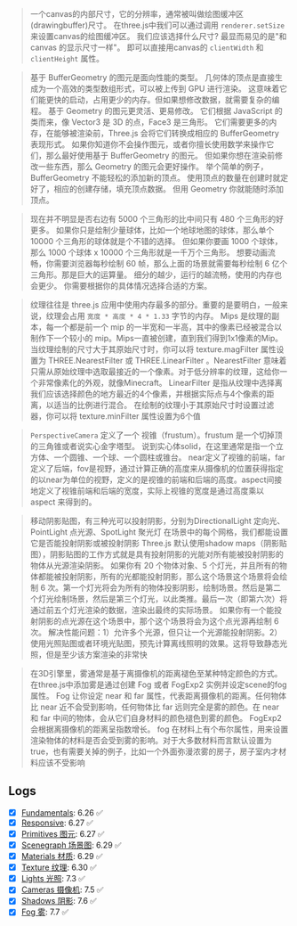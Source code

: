 > 一个canvas的内部尺寸，它的分辨率，通常被叫做绘图缓冲区(drawingbuffer)尺寸。 在three.js中我们可以通过调用 `renderer.setSize` 来设置canvas的绘图缓冲区。 我们应该选择什么尺寸? 最显而易见的是"和 canvas 的显示尺寸一样"。 即可以直接用canvas的 `clientWidth` 和 `clientHeight` 属性。

> 基于 BufferGeometry 的图元是面向性能的类型。 几何体的顶点是直接生成为一个高效的类型数组形式，可以被上传到 GPU 进行渲染。 这意味着它们能更快的启动，占用更少的内存。但如果想修改数据，就需要复杂的编程。
> 基于 Geometry 的图元更灵活、更易修改。 它们根据 JavaScript 的类而来，像 Vector3 是 3D 的点，Face3 是三角形。 它们需要更多的内存，在能够被渲染前，Three.js 会将它们转换成相应的 BufferGeometry 表现形式。
> 如果你知道你不会操作图元，或者你擅长使用数学来操作它们，那么最好使用基于 BufferGeometry 的图元。 但如果你想在渲染前修改一些东西，那么 Geometry 的图元会更好操作。
> 举个简单的例子，BufferGeometry 不能轻松的添加新的顶点。 使用顶点的数量在创建时就定好了，相应的创建存储，填充顶点数据。 但用 Geometry 你就能随时添加顶点。

>现在并不明显是否右边有 5000 个三角形的比中间只有 480 个三角形的好更多。 如果你只是绘制少量球体，比如一个地球地图的球体，那么单个 10000 个三角形的球体就是个不错的选择。 但如果你要画 1000 个球体，那么 1000 个球体 x 10000 个三角形就是一千万个三角形。 想要动画流畅，你需要浏览器每秒绘制 60 帧，那么上面的场景就需要每秒绘制 6 亿个三角形。那是巨大的运算量。
> 细分的越少，运行的越流畅，使用的内存也会更少。 你需要根据你的具体情况选择合适的方案。

> 纹理往往是 three.js 应用中使用内存最多的部分。重要的是要明白，一般来说，纹理会占用 `宽度 * 高度 * 4 * 1.33` 字节的内存。
> Mips 是纹理的副本，每一个都是前一个 mip 的一半宽和一半高，其中的像素已经被混合以制作下一个较小的 mip。Mips一直被创建，直到我们得到1x1像素的Mip。
> 当纹理绘制的尺寸大于其原始尺寸时，你可以将 texture.magFilter 属性设置为 THREE.NearestFilter 或 THREE.LinearFilter 。NearestFilter 意味着只需从原始纹理中选取最接近的一个像素。对于低分辨率的纹理，这给你一个非常像素化的外观，就像Minecraft。
> LinearFilter 是指从纹理中选择离我们应该选择颜色的地方最近的4个像素，并根据实际点与4个像素的距离，以适当的比例进行混合。
> 在绘制的纹理小于其原始尺寸时设置过滤器，你可以将 texture.minFilter 属性设置为6个值

> `PerspectiveCamera` 定义了一个 视锥（frustum）。frustum 是一个切掉顶的三角锥或者说实心金字塔型。 说到实心体solid，在这里通常是指一个立方体、一个圆锥、一个球、一个圆柱或锥台。
> near定义了视锥的前端，far定义了后端，fov是视野，通过计算正确的高度来从摄像机的位置获得指定的以near为单位的视野，定义的是视锥的前端和后端的高度。aspect间接地定义了视锥前端和后端的宽度，实际上视锥的宽度是通过高度乘以 aspect 来得到的。

> 移动阴影贴图，有三种光可以投射阴影，分别为DirectionalLight 定向光、 PointLight 点光源、SpotLight 聚光灯
> 在场景中的每个网格，我们都能设置它是否能投射阴影或被投射阴影
> Three.js 默认使用shadow maps（阴影贴图），阴影贴图的工作方式就是具有投射阴影的光能对所有能被投射阴影的物体从光源渲染阴影。
> 如果你有 20 个物体对象、5 个灯光，并且所有的物体都能被投射阴影，所有的光都能投射阴影，那么这个场景这个场景将会绘制 6 次。第一个灯光将会为所有的物体投影阴影，绘制场景。然后是第二个灯光绘制场景，然后是第三个灯光，以此类推。最后一次（即第六次）将通过前五个灯光渲染的数据，渲染出最终的实际场景。
> 如果你有一个能投射阴影的点光源在这个场景中，那个这个场景将会为这个点光源再绘制 6 次。
> 解决性能问题：1）允许多个光源，但只让一个光源能投射阴影。2）使用光照贴图或者环境光贴图，预先计算离线照明的效果。这将导致静态光照，但是至少该方案渲染的非常快


> 在3D引擎里，雾通常是基于离摄像机的距离褪色至某种特定颜色的方式。在three.js中添加雾是通过创建 Fog 或者 FogExp2 实例并设定scene的fog 属性。
> Fog 让你设定 near 和 far 属性，代表距离摄像机的距离。任何物体比 near 近不会受到影响，任何物体比 far 远则完全是雾的颜色。在 near 和 far 中间的物体，会从它们自身材料的颜色褪色到雾的颜色。
> FogExp2 会根据离摄像机的距离呈指数增长。
> fog 在材料上有个布尔属性，用来设置渲染物体的材料是否会受到雾的影响。对于大多数材料而言默认设置为 true，也有需要关掉的例子，比如一个外面弥漫浓雾的房子，房子室内才材料应该不受影响

## Logs

- [x] [Fundamentals](https://threejs.org/manual/#zh%252Ffundamentals): 6.26 ✅
- [x] [Responsive](https://threejs.org/manual/#zh%252Fresponsive): 6.27 ✅
- [x] [Primitives 图元](https://threejs.org/manual/#zh%252Fprimitives): 6.27 ✅
- [x] [Scenegraph 场景图](https://threejs.org/manual/#zh/scenegraph): 6.29 ✅
- [x] [Materials 材质](https://threejs.org/manual/#zh%252Fmaterials): 6.29 ✅
- [x] [Texture 纹理](https://threejs.org/manual/#zh%252Ftextures): 6.30 ✅
- [x] [Lights 光照](https://threejs.org/manual/#zh/lights): 7.3 ✅
- [x] [Cameras 摄像机](https://threejs.org/manual/#zh/cameras): 7.5 ✅
- [x] [Shadows 阴影](https://threejs.org/manual/#zh/shadows): 7.6 ✅
- [x] [Fog 雾](https://threejs.org/manual/#zh/fog): 7.7 ✅
